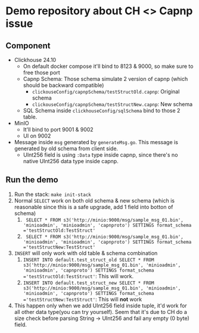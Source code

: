 # Demo repository about CH <> Capnp issue

## Component
- Clickhouse 24.10
  - On default docker compose it'll bind to 8123 & 9000, so make sure to free those port
  - Capnp Schema: Those schema simulate 2 version of capnp (which should be backward compatible)
    - `clickouseConfig/capnpSchema/testStructOld.capnp`: Original schema
    - `clickouseConfig/capnpSchema/testStructNew.capnp`: New schema
  - SQL Schema inside `clickhouseConfig/sqlSchema` bind to those 2 table.
- MinIO
  - It'll bind to port 9001 & 9002
  - UI on 9002
- Message inside `msg` generated by `generateMsg.go`. This message is generated by old schema from client side.
  - UInt256 field is using `:Data` type inside capnp, since there's no native UInt256 data type inside capnp.

## Run the demo
1. Run the stack: `make init-stack`
2. Normal `SELECT` work on both old schema & new schema (which is reasonable since this is a safe upgrade, add 1 field into botton of schema)
   1. ` SELECT * FROM s3('http://minio:9000/msg/sample_msg_01.bin', 'minioadmin', 'minioadmin', 'capnproto') SETTINGS format_schema ='testStructOld:TestStruct'`
   2. ` SELECT * FROM s3('http://minio:9000/msg/sample_msg_01.bin', 'minioadmin', 'minioadmin', 'capnproto') SETTINGS format_schema ='testStructNew:TestStruct'`
3. `INSERT` will only work with old table & schema combination
   1. `INSERT INTO default.test_struct_old SELECT * FROM s3('http://minio:9000/msg/sample_msg_01.bin', 'minioadmin', 'minioadmin', 'capnproto') SETTINGS format_schema ='testStructOld:TestStruct'`: This will work.
   2. `INSERT INTO default.test_struct_new SELECT * FROM s3('http://minio:9000/msg/sample_msg_01.bin', 'minioadmin', 'minioadmin', 'capnproto') SETTINGS format_schema ='testStructNew:TestStruct'`: This will **not** work
4. This happen only when we add UInt256 field inside tuple, it'd work for all other data type(you can try yourself). Seem that it's due to CH do a size check before parsing String -> UInt256 and fail any empty (0 byte) field.